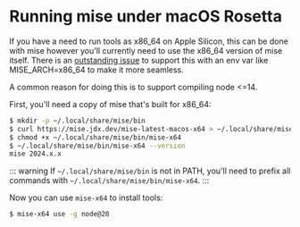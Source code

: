 # Running mise under macOS Rosetta

If you have a need to run tools as x86_64 on Apple Silicon, this can be done with mise however you'll currently 
need to use the x86_64 version of mise itself. There is an [outstanding issue](https://github.com/jdx/mise/issues/405)
to support this with an env var like MISE_ARCH=x86_64 to make it more seamless.

A common reason for doing this is to support compiling node <=14.

First, you'll need a copy of mise that's built for x86_64:

```sh
$ mkdir -p ~/.local/share/mise/bin
$ curl https://mise.jdx.dev/mise-latest-macos-x64 > ~/.local/share/mise/bin/mise-x64
$ chmod +x ~/.local/share/mise/bin/mise-x64
$ ~/.local/share/mise/bin/mise-x64 --version
mise 2024.x.x
```

::: warning
If `~/.local/share/mise/bin` is not in PATH, you'll need to prefix all commands with `~/.local/share/mise/bin/mise-x64`.
:::

Now you can use `mise-x64` to install tools:

```sh
$ mise-x64 use -g node@20
```
